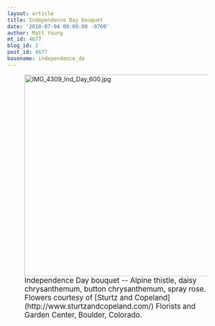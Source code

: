 ```yaml
---
layout: article
title: Independence Day bouquet
date: '2010-07-04 08:00:00 -0700'
author: Matt Young
mt_id: 4677
blog_id: 2
post_id: 4677
basename: independence_da
---
```

<figure>
<img src="http://pandasthumb.org/archives/2010/07/03/IMG_4309_Ind_Day_600.jpg" alt="IMG_4309_Ind_Day_600.jpg" width="600" height="467" />
<figcaption markdown="span">
<big>Independence Day bouquet -- Alpine thistle, daisy chrysanthemum, button chrysanthemum, spray rose. Flowers courtesy of [Sturtz and Copeland](http://www.sturtzandcopeland.com/) Florists and Garden Center, Boulder, Colorado.</big>

</figcaption>
</figure>
